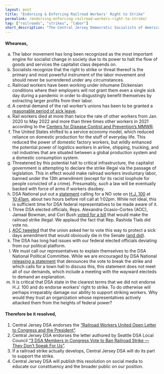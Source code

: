 ```yaml
---
layout: post 
title: "Endorsing & Enforcing Railroad Workers' Right to Strike"
permalink: /endorsing-enforcing-railroad-workers-right-to-strike/
tag: ["railroads", "strikes", "labor"]
short_description: "The Central Jersey Democratic Socialists of America chapter passed this resolution calling for DSA electeds to explain their vote on the rail strike bill (H.J. 100) and to endorse the right of rail workers to strike following its presentation at our December 2022 meeting."
---
```


#### Wheareas,

<ol type="a">
  <li>The labor movement has long been recognized as the most important engine for socialist change in society due to its power to halt the flow of goods and services the capitalist class depends on.</li>
  <li>Socialists recognize that the right to strike or threat thereof is the primary and most powerful instrument of the labor movement and should never be surrendered under any circumstances.</li>
  <li>Railroad workers have been working under inhumane Dickensian conditions where their employers will not grant them even a single sick day during a pandemic in order to disgustingly benefit themselves by extracting larger profits from their labor.</li>
  <li>A central demand of the rail worker’s unions has been to be granted a <a href="https://www.washingtonpost.com/business/2022/11/30/rail-strike-union-demands-congress/">reasonable period of sick leave</a>.</li>
  <li>Rail workers died at more than twice the rate of other workers from Jan. 2020 to May 2022 and more than three times other workers in 2021 according to the <a href="https://www.cdc.gov/mmwr/volumes/71/wr/pdfs/mm7133a4-H.pdf">Centers for Disease Control and Prevention’s MMWR</a>.</li>
  <li>The United States shifted to a service economy model, which reduced reliance on domestic production for the stuff of everyday life. This reduced the power of domestic factory workers, but wildly enhanced the potential power of logistics workers in airline, shipping, trucking, and rail industries that are situated between a global production system and a domestic consumption system.</li>
  <li>Threatened by this potential halt to critical infrastructure, the capitalist
government is attempting to declare the strike illegal via the passage of
legislation. This in effect would make railroad workers involuntary labor, banned under the 13th amendment (except for its racist loophole for people convicted of a crime). Presumably, such a law will be eventually backed with force of arms if workers disobey.</li>
  <li>DSA National put out a <a href="https://www.dsausa.org/statements/dsa-stands-in-solidarity-with-rail-workers/">statement</a> calling for a NO vote on <a href="https://www.congress.gov/bill/117th-congress/house-joint-resolution/100">H.J. 100</a> at <a href="https://twitter.com/DemSocialists/status/1597979093160452097">10:41am</a>, about two hours before roll call at 1:02pm. While not ideal, this is sufficient time for DSA federal representatives to be made aware of it.</li>
  <li>Three DSA elected officials, Reps. Alexandra Ocasio-Cortes (AOC), Jamaal Bowman, and Cori Bush <a href="https://clerk.house.gov/Votes/2022490">voted for a bill</a> that would make the railroad strike illegal. We applaud the fact that Rep. Rashida Tlaib did vote no.</li>
  <li><a href="https://twitter.com/AOC/status/1598383401647898625">AOC tweeted</a> that the union asked her to vote this way to protect a sick days amendment that would obviously die in the Senate (<a href="https://www.senate.gov/legislative/LIS/roll_call_votes/vote1172/vote_117_2_00370.htm">and did</a>).</li>
  <li>The DSA has long had issues with our federal elected officials deviating from our political platform.</li>
  <li>We must call our representatives to explain themselves to the DSA National Political Committee. While we are encouraged by DSA National <a href="https://www.dsausa.org/statements/stand-with-railworkers-build-workers-power/">releasing a statement</a> that denounces the vote to break the strike and which calls for a town hall to discuss this, this statement does not meet all of our demands, which include a meeting with the wayward electeds to demand an explanation.</li>
  <li>It is critical that DSA state in the clearest terms that we did not endorse H.J. 100 and do endorse workers’ right to strike. To do otherwise will perhaps irreparably damage our ability to support striking workers. Why would they trust an organization whose representatives actively attacked them from the heights of federal power?</li>
</ol>

#### Therefore be it resolved,

1. Central Jersey DSA endorses the [“Railroad Workers United Open Letter to Congress and the President”](https://docs.google.com/forms/d/e/1FAIpQLScJBMZx6EN5Lc72SUnGbP9GlMFsN0nvczA6RTjpza-dCoSfJw/viewform).
2. Central Jersey DSA endorses the letter authored by Seattle DSA Local Council [“3 DSA Members in Congress Vote to Ban Railroad Strike — They Don’t Speak For Us”](https://docs.google.com/forms/d/e/1FAIpQLSdl5LJs43-RJsWomTmsRFtOoEwu7YINExsnvNYSRJRAyqiG4A/viewform).
3. If a railroad strike actually develops, Central Jersey DSA will do its part to
support the strike.
4. Central Jersey DSA will publish this resolution on social media to educate our constituency and the broader public on our position.
